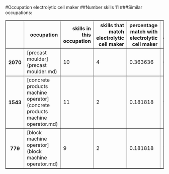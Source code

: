 #Occupation electrolytic cell maker
##Number skills 11
###Similar occupations:
<table border="1" class="dataframe">
  <thead>
    <tr style="text-align: right;">
      <th></th>
      <th>occupation</th>
      <th>skills in this occupation</th>
      <th>skills that match electrolytic cell maker</th>
      <th>percentage match with electrolytic cell maker</th>
      <th>skills not in electrolytic cell maker</th>
    </tr>
  </thead>
  <tbody>
    <tr>
      <th>2070</th>
      <td>[precast moulder](precast moulder.md)</td>
      <td>10</td>
      <td>4</td>
      <td>0.363636</td>
      <td>6</td>
    </tr>
    <tr>
      <th>1543</th>
      <td>[concrete products machine operator](concrete products machine operator.md)</td>
      <td>11</td>
      <td>2</td>
      <td>0.181818</td>
      <td>9</td>
    </tr>
    <tr>
      <th>779</th>
      <td>[block machine operator](block machine operator.md)</td>
      <td>9</td>
      <td>2</td>
      <td>0.181818</td>
      <td>7</td>
    </tr>
  </tbody>
</table>
